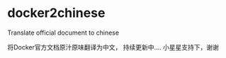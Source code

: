 # docker2chinese
Translate official document to chinese


将Docker官方文档原汁原味翻译为中文，
持续更新中....
小星星支持下，谢谢
